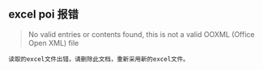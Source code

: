 ## excel poi 报错

> No valid entries or contents found, this is not a valid OOXML (Office Open XML) file

```
读取的excel文件出错，请删除此文档，重新采用新的excel文件。
```

